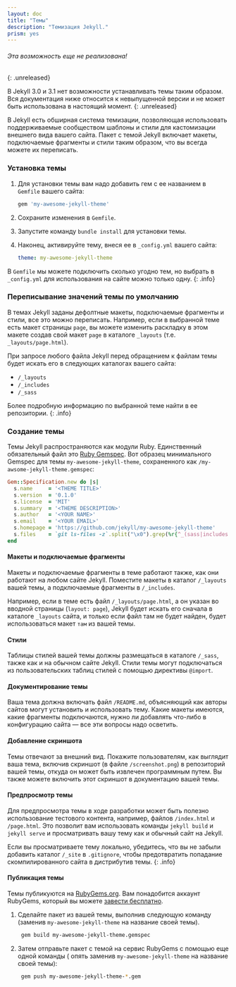 ```yaml
---
layout: doc
title: "Темы"
description: "Темизация Jekyll."
prism: yes
---
```


###### Эта возможность еще не реализована!
{: .unreleased}

В Jekyll 3.0 и 3.1  нет возможности устанавливать темы таким образом. Вся документация ниже относится к невыпущенной версии и не может быть использована в настоящий момент.
{: .unreleased}

В Jekyll есть обширная система темизации, позволяющая использовать поддерживаемые сообществом шаблоны и стили для кастомизации внешнего вида вашего сайта. Пакет с темой Jekyll включает макеты, подключаемые фрагменты и стили таким образом, что вы всегда можете их переписать.

### Установка темы

1. Для установки темы вам надо добавить гем с ее названием в  `Gemfile` вашего сайта:

   ```bash
   gem 'my-awesome-jekyll-theme'
   ```

2. Сохраните изменения в `Gemfile`.
3. Запустите команду `bundle install` для установки темы.
4. Наконец, активируйте тему, внеся ее в `_config.yml` вашего сайта:

   ```yaml
   theme: my-awesome-jekyll-theme
   ```

В `Gemfile` мы можете подключить сколько угодно тем, но выбрать в `_config.yml` для использования на сайте  можно только одну.
{: .info}

### Переписывание значений темы по умолчанию

В темах Jekyll заданы дефолтные макеты, подключаемые фрагменты и стили, все это можно переписать. Например, если в выбранной теме есть макет страницы `page`, вы можете изменить раскладку в этом макете создав свой макет `page`  в каталоге `_layouts` (т.е. `_layouts/page.html`).

При запросе любого файла Jekyll перед обращением к файлам темы будет искать его в следующих каталогах вашего сайта:

* `/_layouts`
* `/_includes`
* `/_sass`

Более подробную информацию по выбранной теме найти в ее репозитории.
{: .info}

### Создание темы

Темы Jekyll  распространяются как модули Ruby. Единственный обязательный файл это [Ruby Gemspec](http://guides.rubygems.org/specification-reference/). Вот образец минимального Gemspec  для темы `my-awesome-jekyll-theme`, сохраненного как `/my-awsome-jekyll-theme.gemspec`:

```ruby
Gem::Specification.new do |s|
  s.name     = '<THEME TITLE>'
  s.version  = '0.1.0'
  s.license  = 'MIT'
  s.summary  = '<THEME DESCRIPTION>'
  s.author   = '<YOUR NAME>'
  s.email    = '<YOUR EMAIL>'
  s.homepage = 'https://github.com/jekyll/my-awesome-jekyll-theme'
  s.files    = `git ls-files -z`.split("\x0").grep(%r{^_(sass|includes|layouts)/})
end
```

#### Макеты и подключаемые фрагменты

Макеты  и подключаемые фрагменты в теме работают также, как они работают на любом сайте Jekyll. Поместите макеты  в каталог `/_layouts` вашей темы, а подключаемые фрагменты в `/_includes`.

Например, если в теме есть файл `/_layouts/page.html`, а он указан во вводной страницы (`layout: page`), Jekyll будет искать его сначала в каталоге `_layouts` сайта, и только если файл там не будет найден, будет использоваться макет `там` из вашей темы.

#### Стили

Таблицы стилей вашей темы должны размещаться в каталоге `/_sass`, также как и на обычном сайте Jekyll. Стили темы могут подключаться  из пользовательских таблиц стилей с помощью директивы `@import`.

#### Документирование темы

Ваша тема должна включать файл `/README.md`, объясняющий как авторы сайтов могут установить и использовать тему. Какие макеты имеются, какие фрагменты подключаются, нужно ли добавлять что-либо в конфигурацию сайта — все эти вопросы надо осветить.

#### Добавление скриншота

Темы отвечают за внешний вид. Покажите пользователям, как выглядит ваша тема, включив скриншот (в файле `/screenshot.png`) в репозиторий вашей темы, откуда он может быть извлечен программным путем. Вы также можете включить этот скриншот в документацию вашей темы.

#### Предпросмотр  темы

Для предпросмотра темы в ходе разработки может быть полезно использование тестового контента, например, файлов `/index.html` и `/page.html`.  Это позволит вам использовать команды `jekyll build` и `jekyll serve` и просматривать вашу тему как и обычный сайт на Jekyll.

Если вы просматриваете тему локально, убедитесь, что вы не забыли добавить каталог `/_site` в `.gitignore`, чтобы предотвратить попадание скомпилированного сайта в дистрибутив темы.
{: .info}

#### Публикация темы

Темы публикуются на [RubyGems.org](https://rubygems.org/). Вам понадобится  аккаунт RubyGems, который вы можете [завести бесплатно](https://rubygems.org/sign_up).

1. Сделайте пакет из вашей темы, выполнив следующую команду (заменив `my-awesome-jekyll-theme` на название своей темы).

   ```bash
    gem build my-awesome-jekyll-theme.gemspec
   ```

2. Затем отправьте пакет с темой на сервис RubyGems с помощью еще одной команды ( опять заменив `my-awesome-jekyll-theme` на название своей темы):
   
   ```bash
    gem push my-awesome-jekyll-theme-*.gem
   ```
